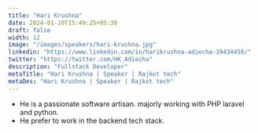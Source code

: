 ```yaml
---
title: "Hari Krushna"
date: 2024-01-10T15:49:25+05:30
draft: false
width: 12
image: "/images/speakers/hari-krushna.jpg"
linkedin: "https://www.linkedin.com/in/harikrushna-adiecha-19434458/"
twitter: "https://twitter.com/HK_Adiecha"
description: "Fullstack Developer"
metaTitle: "Hari Krushna | Speaker | Rajkot tech"
metaDes: "Hari Krushna | Speaker | Rajkot tech"
---
```


 - He is a passionate software artisan. majorly working with PHP laravel and python. 
 - He prefer to work in the backend tech stack.

